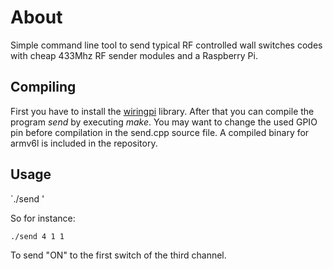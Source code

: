 # About

Simple command line tool to send typical RF controlled wall switches codes with cheap 433Mhz RF sender modules and a Raspberry Pi.

## Compiling

First you have to install the [wiringpi](https://projects.drogon.net/raspberry-pi/wiringpi/download-and-install/) library.
After that you can compile the program *send* by executing *make*.
You may want to change the used GPIO pin before compilation in the send.cpp source file.
A compiled binary for armv6l is included in the repository.

## Usage

`./send <channel> <switch> <command>'

So for instance:

`./send 4 1 1`

To send "ON" to the first switch of the third channel.
